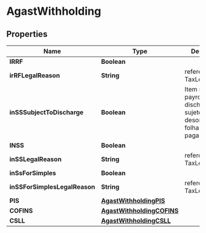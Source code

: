 
# AgastWithholding

## Properties
Name | Type | Description | Notes
------------ | ------------- | ------------- | -------------
**IRRF** | **Boolean** |  |  [optional]
**irRFLegalReason** | **String** | reference id to TaxLegalReason |  [optional]
**inSSSubjectToDischarge** | **Boolean** | Item subjecto to payroll discharge Item sujeto à desoneraçãode folha de pagamento  |  [optional]
**INSS** | **Boolean** |  |  [optional]
**inSSLegalReason** | **String** | reference id to TaxLegalReason |  [optional]
**inSsForSimples** | **Boolean** |  |  [optional]
**inSSForSimplesLegalReason** | **String** | reference id to TaxLegalReason |  [optional]
**PIS** | [**AgastWithholdingPIS**](AgastWithholdingPIS.md) |  |  [optional]
**COFINS** | [**AgastWithholdingCOFINS**](AgastWithholdingCOFINS.md) |  |  [optional]
**CSLL** | [**AgastWithholdingCSLL**](AgastWithholdingCSLL.md) |  |  [optional]



